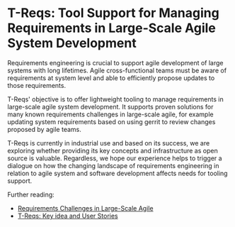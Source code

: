 # T-Reqs: Tool Support for Managing Requirements in Large-Scale Agile System Development

Requirements engineering is crucial to support agile development of large systems with long lifetimes. 
Agile cross-functional teams must be aware of requirements at system level and able to efficiently propose updates to those requirements. 

T-Reqs' objective is to offer lightweight tooling to manage requirements in large-scale agile system development.
It supports proven solutions for many known requirements challenges in large-scale agile, for example updating system requirements based on using gerrit to review changes proposed by agile teams.

T-Reqs is currently in industrial use and based on its success, we are exploring whether providing its key concepts and infrastructure as open source is valuable. 
Regardless, we hope our experience helps to trigger a dialogue on how the changing landscape of requirements engineering in relation to agile system and software development affects needs for tooling support.

Further reading:
- [Requirements Challenges in Large-Scale Agile](https://oerich.wordpress.com/2017/06/28/re-for-large-scale-agile-system-development/)
- [T-Reqs: Key idea and User Stories](https://arxiv.org/abs/1805.02769)

